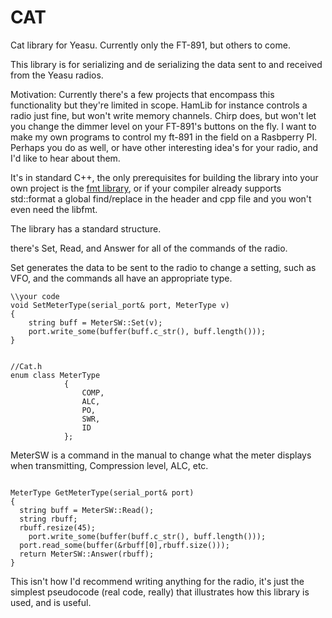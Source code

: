 # CAT
Cat library for Yeasu. Currently only the FT-891, but others to come. 

This library is for serializing and de serializing the data sent to and received from the Yeasu radios. 

Motivation:
Currently there's a few projects that encompass this functionality but they're limited in scope. HamLib for instance controls a radio just fine, but won't write memory channels. Chirp does, but won't let you change the dimmer level on your FT-891's buttons on the fly. I want to make my own programs to control my ft-891 in the field on a Rasbperry PI. Perhaps you do as well, or have other interesting idea's for your radio, and I'd like to hear about them. 

It's in standard C++, the only prerequisites for building the library into your own project is the [fmt library](https://github.com/fmtlib/fmt), or if your compiler already supports std::format a global find/replace in the header and cpp file and you won't even need the libfmt. 

The library has a standard structure. 

there's Set, Read, and Answer for all of the commands of the radio. 

Set generates the data to be sent to the radio to change a setting, such as VFO, and the commands all have an appropriate type.

```
\\your code
void SetMeterType(serial_port& port, MeterType v)
{
	string buff = MeterSW::Set(v); 
	port.write_some(buffer(buff.c_str(), buff.length()));
}


//Cat.h
enum class MeterType
			{
				COMP,
				ALC,
				PO,
				SWR,
				ID
			};

```

MeterSW is a command in the manual to change what the meter displays when transmitting, Compression level, ALC, etc. 

```

MeterType GetMeterType(serial_port& port)
{
  string buff = MeterSW::Read();
  string rbuff;
  rbuff.resize(45);
	port.write_some(buffer(buff.c_str(), buff.length()));
  port.read_some(buffer(&rbuff[0],rbuff.size()));
  return MeterSW::Answer(rbuff);
}

```

This isn't how I'd recommend writing anything for the radio, it's just the simplest pseudocode (real code, really) that illustrates how this library is used, and is useful.

